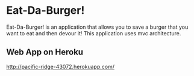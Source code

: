 # Eat-Da-Burger!
Eat-Da-Burger! is an application that allows you to save a burger that you want to eat and then devour it! This application uses mvc architecture.

## Web App on Heroku
http://pacific-ridge-43072.herokuapp.com/